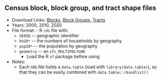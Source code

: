 Census block, block group, and tract shape files
---

- Download Links: [Blocks](https://www.dropbox.com/scl/fo/6mqquh4ni7hxvklolxv7y/AMgeSpOiLewBcVdDyTQBVBc?rlkey=2y2r97v2qp281fk10e84mtso7&dl=0), [Block Groups](https://www.dropbox.com/scl/fo/5nukzr1gco94urtuawld9/AJpSupbf72DZthunRXaPpfI?rlkey=x8d59zfmigwnvjwwoyd43jtrf&dl=0), [Tracts](https://www.dropbox.com/scl/fo/brzfffe5u64h57ohbun1v/APV6SyitrQscIlnETXzLY3Q?rlkey=6gnd740f3ws47r3ec8eqq75od&dl=0)
- Years: 2000, 2010, 2020
- File format: - R `rds` file with:
  - `GEOID` -- geographic identifier
  - `hh20*` -- the numbers of households by geography
  - `pop20*` -- the population by geography
  - `geometry` -- an `sfc_MULTIPOLYGON`
	- Load the R `sf` package before using
- Notes: 
  - Each rds file holds a `data.table` (load with `library(data.table)`), so that they can be easily combined with `data.table::rbindlist()`
  
